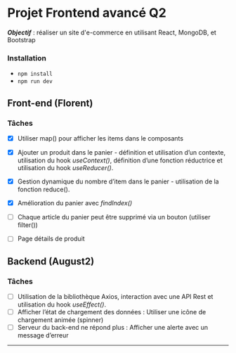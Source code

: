 # Projet Frontend avancé Q2
***Objectif*** : réaliser un site d'e-commerce en utilisant React, MongoDB, et Bootstrap
### Installation
- `npm install`
- `npm run dev`

## Front-end (Florent)
### Tâches 

- [x] Utiliser map() pour afficher les items dans le composants <Products />
- [x] Ajouter un produit dans le panier - définition et utilisation d’un contexte, utilisation du hook _useContext()_, définition d’une fonction réductrice et utilisation du hook _useReducer()_.
- [x]  Gestion dynamique du nombre d’item dans le panier -  utilisation de la fonction reduce().

- [x] Amélioration du panier avec _findIndex()_
- [ ] Chaque article du panier peut être supprimé via un bouton (utiliser filter())
- [ ] Page détails de produit

## Backend (August2)
### Tâches 
- [ ]  Utilisation de la bibliothèque Axios, interaction avec une API Rest et utilisation du hook _useEffect()_.
- [ ]  Afficher l’état de chargement des données : Utiliser une icône de chargement animée (spinner)
- [ ]  Serveur du back-end ne répond plus : Afficher une alerte avec un message d’erreur
---
